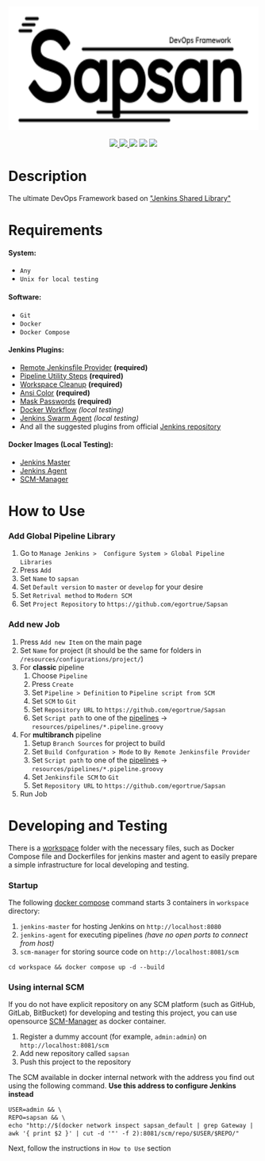 <p align="center"><img src="img/logo.svg" height="250"></p>
<p align="center">
    <a href="https://groovy-lang.org">
        <img src="https://img.shields.io/badge/runs%20on-Groovy-ffa">
    </a>
    <a href="https://www.jenkins.io">
        <img src="https://img.shields.io/badge/runs%20by-Jenkins-fef">
    </a>
    <a><img src="https://img.shields.io/badge/platform-Unix-aff"></a>
    <a><img src="https://img.shields.io/tokei/lines/github/egortrue/Sapsan"></a>
    <a><img src="https://img.shields.io/github/repo-size/egortrue/Sapsan"></a>
</p>

# Description

The ultimate DevOps Framework based
on ["Jenkins Shared Library"](https://www.jenkins.io/doc/book/pipeline/shared-libraries/)

# Requirements

#### System:

- `Any`
- `Unix for local testing`

#### Software:

- `Git`
- `Docker`
- `Docker Compose`

#### Jenkins Plugins:

- [Remote Jenkinsfile Provider](https://plugins.jenkins.io/remote-file/) **(required)**
- [Pipeline Utility Steps](https://plugins.jenkins.io/pipeline-utility-steps/) **(required)**
- [Workspace Cleanup](https://plugins.jenkins.io/ws-cleanup/) **(required)**
- [Ansi Color](https://plugins.jenkins.io/ansicolor/) **(required)**
- [Mask Passwords](https://plugins.jenkins.io/mask-passwords/) **(required)**
- [Docker Workflow](https://plugins.jenkins.io/docker-workflow/) _(local testing)_
- [Jenkins Swarm Agent](https://plugins.jenkins.io/swarm/) _(local testing)_
- And all the suggested plugins from
  official [Jenkins repository](https://github.com/jenkinsci/jenkins/blob/master/core/src/main/resources/jenkins/install/platform-plugins.json)

#### Docker Images (Local Testing):

- [Jenkins Master](https://hub.docker.com/r/jenkins/jenkins)
- [Jenkins Agent](https://hub.docker.com/r/jenkins/agent)
- [SCM-Manager](https://scm-manager.org)

# How to Use

### Add Global Pipeline Library

1. Go to `Manage Jenkins >  Configure System > Global Pipeline Libraries`
2. Press `Add`
3. Set `Name` to `sapsan`
4. Set `Default version` to `master` or `develop` for your desire
5. Set `Retrival method` to `Modern SCM`
6. Set `Project Repository` to `https://github.com/egortrue/Sapsan`

### Add new Job

1. Press `Add new Item` on the main page
2. Set `Name` for project (it should be the same for folders in `/resources/configurations/project/`)
3. For **classic** pipeline
    1. Choose `Pipeline`
    2. Press `Create`
    3. Set `Pipeline > Definition` to `Pipeline script from SCM`
    4. Set `SCM` to `Git`
    5. Set `Repository URL` to `https://github.com/egortrue/Sapsan`
    6. Set `Script path` to one of the [pipelines](/resources/pipelines/) -> `resources/pipelines/*.pipeline.groovy`
4. For **multibranch** pipeline
    1. Setup `Branch Sources` for project to build
    2. Set `Build Confguration > Mode` to `By Remote Jenkinsfile Provider`
    3. Set `Script path` to one of the [pipelines](/resources/pipelines/) -> `resources/pipelines/*.pipeline.groovy`
    4. Set `Jenkinsfile SCM` to `Git`
    5. Set `Repository URL` to `https://github.com/egortrue/Sapsan`
5. Run Job

# Developing and Testing

There is a [workspace](workspace) folder with the necessary files,
such as Docker Compose file and Dockerfiles for jenkins master and agent
to easily prepare a simple infrastructure for local developing and testing.

### Startup

The following [docker compose](/workspace/docker-compose.yaml) command starts 3 containers in `workspace` directory:

1. `jenkins-master` for hosting Jenkins on `http://localhost:8080`
2. `jenkins-agent` for executing pipelines _(have no open ports to connect from host)_
3. `scm-manager` for storing source code on `http://localhost:8081/scm`

```shell
cd workspace && docker compose up -d --build
```

### Using internal SCM

If you do not have explicit repository on any SCM platform (such as GitHub, GitLab, BitBucket)
for developing and testing this project, you can use opensource
[SCM-Manager](https://scm-manager.org) as docker container.

1. Register a dummy account (for example, `admin:admin`) on `http://localhost:8081/scm`
2. Add new repository called `sapsan`
3. Push this project to the repository

The SCM available in docker internal network with the address you find out using the following command.
**Use this address to configure Jenkins instead**

```shell
USER=admin && \
REPO=sapsan && \
echo "http://$(docker network inspect sapsan_default | grep Gateway | awk '{ print $2 }' | cut -d '"' -f 2):8081/scm/repo/$USER/$REPO/"
```

Next, follow the instructions in `How to Use` section
